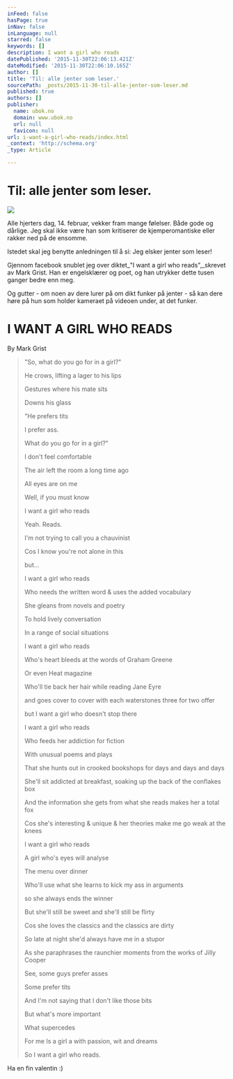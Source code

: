 ```yaml
---
inFeed: false
hasPage: true
inNav: false
inLanguage: null
starred: false
keywords: []
description: I want a girl who reads
datePublished: '2015-11-30T22:06:13.421Z'
dateModified: '2015-11-30T22:06:10.165Z'
author: []
title: 'Til: alle jenter som leser.'
sourcePath: _posts/2015-11-30-til-alle-jenter-som-leser.md
published: true
authors: []
publisher:
  name: ubok.no
  domain: www.ubok.no
  url: null
  favicon: null
url: i-want-a-girl-who-reads/index.html
_context: 'http://schema.org'
_type: Article

---
```

# Til: alle jenter som leser.
![](https://the-grid-user-content.s3-us-west-2.amazonaws.com/edb82b96-16bb-4546-8dfb-0116754093e6.jpg)

Alle hjerters dag, 14\. februar, vekker fram mange følelser. Både gode og dårlige. Jeg skal ikke være han som kritiserer de kjemperomantiske eller rakker ned på de ensomme. 

Istedet skal jeg benytte anledningen til å si: Jeg elsker jenter som leser!

Gjennom facebook snublet jeg over diktet_"I want a girl who reads",_skrevet av Mark Grist. Han er engelsklærer og poet, og han utrykker dette tusen ganger bedre enn meg. 

Og gutter - om noen av dere lurer på om dikt funker på jenter - så kan dere høre på hun som holder kameraet på videoen under, at det funker. 

# I WANT A GIRL WHO READS

By Mark Grist 
> 
> "So, what do you go for in a girl?" 
> 
> He crows, lifting a lager to his lips 
> 
> Gestures where his mate sits 
> 
> Downs his glass 
> 
> "He prefers tits 
> 
> I prefer ass. 
> 
> What do you go for in a girl?" 
> 
> I don't feel comfortable 
> 
> The air left the room a long time ago 
> 
> All eyes are on me 
> 
> Well, if you must know 
> 
> I want a girl who reads 
> 
> Yeah. Reads. 
> 
> I'm not trying to call you a chauvinist 
> 
> Cos I know you're not alone in this 
> 
> but... 
> 
> I want a girl who reads 
> 
> Who needs the written word
> & uses the added vocabulary 
> 
> She gleans from novels and poetry 
> 
> To hold lively conversation 
> 
> In a range of social situations 
> 
> I want a girl who reads 
> 
> Who's heart bleeds at the words of Graham Greene 
> 
> Or even Heat magazine 
> 
> Who'll tie back her hair while reading Jane Eyre 
> 
> and goes cover to cover with each waterstones three for two offer 
> 
> but I want a girl who doesn't stop there 
> 
> I want a girl who reads 
> 
> Who feeds her addiction for fiction 
> 
> With unusual poems and plays 
> 
> That she hunts out in crooked bookshops for days and days and days 
> 
> She'll sit addicted at breakfast, soaking up the back of the conflakes box 
> 
> And the information she gets from what she reads makes her a total fox 
> 
> Cos she's interesting & unique
> & her theories make me go weak at the knees 
> 
> I want a girl who reads 
> 
> A girl who's eyes will analyse 
> 
> The menu over dinner 
> 
> Who'll use what she learns to kick my ass in arguments 
> 
> so she always ends the winner 
> 
> But she'll still be sweet and she'll still be flirty 
> 
> Cos she loves the classics and the classics are dirty 
> 
> So late at night she'd always have me in a stupor 
> 
> As she paraphrases the raunchier moments from the works of Jilly Cooper 
> 
> See, some guys prefer asses 
> 
> Some prefer tits 
> 
> And I'm not saying that I don't like those bits 
> 
> But what's more important 
> 
> What supercedes 
> 
> For me
> Is a girl a with passion, wit and dreams 
> 
> So I want a girl who reads.

Ha en fin valentin :)